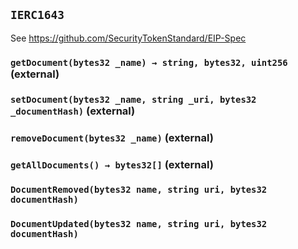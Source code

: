 ## `IERC1643`



See https://github.com/SecurityTokenStandard/EIP-Spec


### `getDocument(bytes32 _name) → string, bytes32, uint256` (external)





### `setDocument(bytes32 _name, string _uri, bytes32 _documentHash)` (external)





### `removeDocument(bytes32 _name)` (external)





### `getAllDocuments() → bytes32[]` (external)






### `DocumentRemoved(bytes32 name, string uri, bytes32 documentHash)`





### `DocumentUpdated(bytes32 name, string uri, bytes32 documentHash)`







